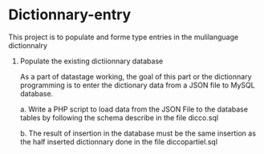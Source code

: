 # Dictionnary-entry
This project is to populate and forme type entries in the mulilanguage dictionnalry


1. Populate the existing dictiionnary database

	As a part of datastage working, the goal of this part or the dictionnary programming is to enter the dictionary data from a JSON file to MySQL database.
	
	a. Write a PHP script to load data from the JSON File to the database tables by following the schema describe in the file dicco.sql
	
	b. The result of insertion in the database must be the same insertion as the half inserted dictionnary done in the file diccopartiel.sql
